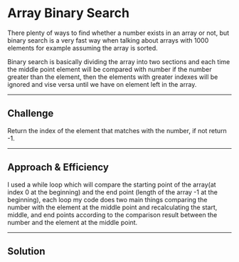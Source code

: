# Array Binary Search

There plenty of ways to find whether a number exists in an array or not, but binary search is a very fast way when talking about arrays with 1000 elements for example assuming the array is sorted.

Binary search is basically dividing the array into two sections and each time the middle point element will be compared with number if the number greater than the element, then the elements with greater indexes will be ignored and vise versa until we have on element left in the array.

<hr>

## Challenge

Return the index of the element that matches with the number, if not return -1.
<hr>

## Approach & Efficiency

I used a while loop which will compare the starting point of the array(at index 0 at the beginning) and the end point (length of the array -1 at the beginning), each loop my code does two main things comparing the number with the element at the middle point and recalculating the start, middle, and end points according to the comparison result between the number and the element at the middle point.

<hr>

## Solution
<!-- Embedded whiteboard image -->